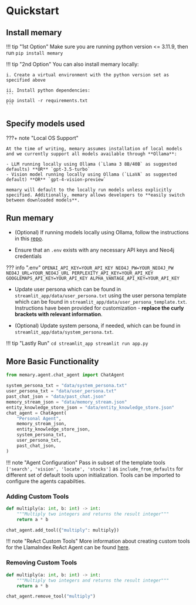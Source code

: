 # Quickstart 

## Install memary   
!!! tip "1st Option"
    Make sure you are running python version <= 3.11.9, then run 
    ```
    pip install memary
    ```

!!! tip "2nd Option"
    You can also install memary locally: 

    i. Create a virtual environment with the python version set as specified above 

    ii. Install python dependencies: 
    ```
    pip install -r requirements.txt
    ```

## Specify models used   
???+ note "Local OS Support"

    At the time of writing, memary assumes installation of local models and we currently support all models available through **Ollama**:

    - LLM running locally using Ollama (`Llama 3 8B/40B` as suggested defaults) **OR** `gpt-3.5-turbo`
    - Vision model running locally using Ollama (`LLaVA` as suggested default) **OR** `gpt-4-vision-preview`

    memary will default to the locally run models unless explicitly specified. Additionally, memary allows developers to **easily switch between downloaded models**. 


## Run memary 
- (Optional) If running models locally using Ollama, follow the instructions in this [repo](https://github.com/ollama/ollama). 


- Ensure that an `.env` exists with any necessary API keys and Neo4j credentials 

??? info ".env"
    ```
    OPENAI_API_KEY=YOUR_API_KEY
    NEO4J_PW=YOUR_NEO4J_PW
    NEO4J_URL=YOUR_NEO4J_URL
    PERPLEXITY_API_KEY=YOUR_API_KEY
    GOOGLEMAPS_API_KEY=YOUR_API_KEY
    ALPHA_VANTAGE_API_KEY=YOUR_API_KEY
    ```

- Update user persona which can be found in `streamlit_app/data/user_persona.txt` using the user persona template which can be found in `streamlit_app/data/user_persona_template.txt`. Instructions have been provided for customization - **replace the curly brackets with relevant information**.

- (Optional) Update system persona, if needed, which can be found in `streamlit_app/data/system_persona.txt`. 

!!! tip "Lastly Run"
    ```
    cd streamlit_app
    streamlit run app.py
    ```

## More Basic Functionality  
``` py title="memary_usage" hl_lines="1"
from memary.agent.chat_agent import ChatAgent

system_persona_txt = "data/system_persona.txt"
user_persona_txt = "data/user_persona.txt"
past_chat_json = "data/past_chat.json"
memory_stream_json = "data/memory_stream.json"
entity_knowledge_store_json = "data/entity_knowledge_store.json"
chat_agent = ChatAgent(
    "Personal Agent",
    memory_stream_json,
    entity_knowledge_store_json,
    system_persona_txt,
    user_persona_txt,
    past_chat_json,
)
```
!!! note "Agent Configuration"
    Pass in subset of the template tools `['search', 'vision', 'locate', 'stocks']` as `include_from_defaults` for different set of default tools upon initialization. Tools can be imported to configure the agents capabilties. 

### Adding Custom Tools 
``` py title="add_tool" hl_lines="5"
def multiply(a: int, b: int) -> int:
    """Multiply two integers and returns the result integer"""
    return a * b

chat_agent.add_tool({"multiply": multiply})
```

!!! note "ReAct Custom Tools"
    More information about creating custom tools for the LlamaIndex ReAct Agent can be found [here](https://docs.llamaindex.ai/en/stable/examples/agent/react_agent/). 

### Removing Custom Tools 
``` py title="remove_tool" hl_lines="5"
def multiply(a: int, b: int) -> int:
    """Multiply two integers and returns the result integer"""
    return a * b

chat_agent.remove_tool("multiply")
```

<!-- TODO: add 3rd example>

<!-- TODO: add api key>



<!--
IDEAL PAGE SETUP 
1 Install the memary SDK 
2. Add X lines of code 
   - what happens after lines of code are executed 
3. set your api key 
4. run your agent 
5. Access Memory Dashboard for insights 
    - demo video 

Basic functionality 
- 1st ex 
- 2nd ex 
- 3rd ex 

Example Code 
- complete code from sections above 
- link to google colab notebook to run (demo) - one used for llama index 

Explore more advanced functionality! 
- 1st ex linked 
- 2nd ex linked 
-->